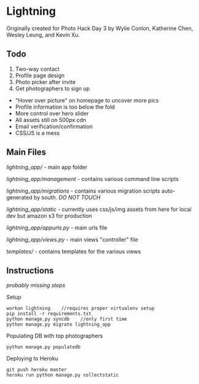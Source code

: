 Lightning
=========

Originally created for Photo Hack Day 3 by Wylie Conlon, Katherine Chen, Wesley Leung, and Kevin Xu.

Todo
----

1. Two-way contact
2. Profile page design
3. Photo picker after invite
4. Get photographers to sign up

- "Hover over picture" on homepage to uncover more pics
- Profile information is too below the fold
- More control over hero slider
- All assets still on 500px cdn
- Email verification/confirmation
- CSS/JS is a mess


Main Files
----------

_lightning\_app/_ - main app folder

_lightning\_app/management_ - contains various command line scripts

_lightning\_app/migrations_ - contains various migration scripts auto-generated by south. *DO NOT TOUCH*

_lightning\_app/static_ - currently uses css/js/img assets from here for local dev but amazon s3 for production

_lightning\_app/appurls.py_ - main urls file

_lightning\_app/views.py_ - main views "controller" file

_templates/_ - contains templates for the various views


Instructions
------------

_probably missing steps_

Setup

    workon lightning    //requires proper virtualenv setup
    pip install -r requirements.txt
    python manage.py syncdb    //only first time
    python manage.py migrate lightning_app

Populating DB with top photographers

    python manage.py populatedb
    
Deploying to Heroku

    git push heroku master
    heroku run python manage.py collectstatic